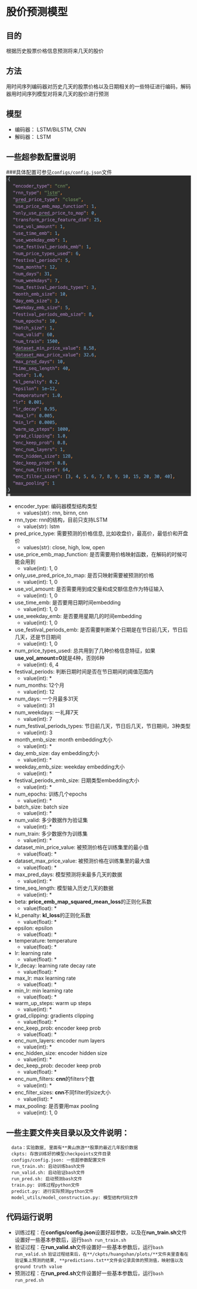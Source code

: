 # 股价预测模型

## 目的
根据历史股票价格信息预测将来几天的股价

## 方法
用时间序列编码器对历史几天的股票价格以及日期相关的一些特征进行编码，解码器用时间序列模型对将来几天的股价进行预测

## 模型
- 编码器： LSTM/BiLSTM, CNN
- 解码器： LSTM

## 一些超参数配置说明
###具体配置可参见```configs/config.json```文件
![configs](./figures/configs.jpg)
- encoder_type: 编码器模型结构类型
    - values(str): rnn, birnn, cnn
- rnn_type: rnn的结构，目前只支持LSTM
    - value(str): lstm
- pred_price_type: 需要预测的价格信息, 比如收盘价，最高价，最低价和开盘价
    - values(str): close, high, low, open
- use_price_emb_map_function: 是否需要用价格映射函数，在解码的时候可能会用到
    - value(int): 1, 0
- only_use_pred_price_to_map: 是否只映射需要被预测的价格
    - value(int): 1, 0
- use_vol_amount: 是否需要用到成交量和成交额信息作为特征输入
    - value(int): 1, 0
- use_time_emb: 是否要用日期时间embedding
    - value(int): 1, 0
- use_weekday_emb: 是否要用星期几的时间embedding
    - value(int): 1, 0
- use_festival_periods_emb: 是否需要判断某个日期是在节日前几天，节日后几天，还是节日期间
    - value(int): 1, 0
- num_price_types_used: 总共用到了几种价格信息特征，如果**use_vol_amount=0**就是4种，否则6种
    - value(int): 6, 4
- festival_periods: 判断日期时间是否在节日期间的阈值范围内
    - value(int): *
- num_months: 12个月
    - value(int): 12
- num_days: 一个月最多31天
    - value(int): 31
- num_weekdays: 一礼拜7天
    - value(int): 7
- num_festival_periods_types: 节日前几天，节日后几天，节日期间，3种类型
    - value(int): 3
- month_emb_size: month embedding大小
    - value(int): *
- day_emb_size: day embedding大小
    - value(int): *
- weekday_emb_size: weekday embedding大小
    - value(int): *
- festival_periods_emb_size: 日期类型embedding大小
    - value(int): *
- num_epochs: 训练几个epochs
    - value(int): *
- batch_size: batch size
    - value(int): *
- num_valid: 多少数据作为验证集
    - value(int): *
- num_train: 多少数据作为训练集
    - value(int): *
- dataset_min_price_value: 被预测价格在训练集里的最小值
    - value(float): *
- dataset_max_price_value: 被预测价格在训练集里的最大值
    - value(float): *
- max_pred_days: 模型预测将来最多几天的数据
    - value(int): *
- time_seq_length: 模型输入历史几天的数据
    - value(int): *
- beta: **price_emb_map_squared_mean_loss**的正则化系数
    - value(float): *
- kl_penalty: **kl_loss**的正则化系数
    - value(float): *
- epsilon: epsilon
    - value(float): *
- temperature: temperature
    - value(float): *
- lr: learning rate
    - value(float): *
- lr_decay: learning rate decay rate
    - value(float): *
- max_lr: max learning rate
    - value(float): *
- min_lr: min learning rate
    - value(float): * 
- warm_up_steps: warm up steps
    - value(int): * 
- grad_clipping: gradients clipping
    - value(float): * 
- enc_keep_prob: encoder keep prob
    - value(float): * 
- enc_num_layers: encoder num layers
    - value(int): * 
- enc_hidden_size: encoder hidden size
    - value(int): * 
- dec_keep_prob: decoder keep prob
    - value(float): * 
- enc_num_filters: **cnn**的filters个数
    - value(int): * 
- enc_filter_sizes: **cnn**不同filter的size大小
    - value(list): * 
- max_pooling: 是否要用max pooling
    - value(int): 1, 0


## 一些主要文件夹目录以及文件说明：

      data：实验数据, 里面有**黄山旅游**股票的最近几年股价数据
      ckpts: 存放训练好的模型checkpoints文件目录
      configs/config.json: 一些超参数配置文件
      run_train.sh: 启动训练bash文件
      run_valid.sh: 启动验证bash文件
      run_pred.sh: 启动预测bash文件
      train.py: 训练过程python文件
      predict.py: 进行实际预测python文件
      model_utils/model_construction.py: 模型结构代码文件
 

## 代码运行说明
- 训练过程：在**configs/config.json**设置好超参数，以及在**run_train.sh**文件设置好一些基本参数后，运行```bash run_train.sh```
- 验证过程：在**run_valid.sh**文件设置好一些基本参数后，运行```bash run_valid.sh```
    ```验证过程结束后，在**/ckpts/huangshan/plots/**文件夹里查看在验证集上预测的结果, **predictions.txt**文件会记录具体的预测值，映射值以及ground truth value```
- 预测过程：在**run_pred.sh**文件设置好一些基本参数后，运行```bash run_pred.sh```
